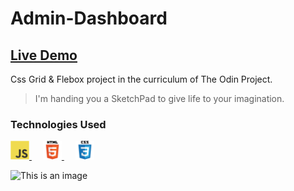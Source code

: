 # Admin-Dashboard

## [Live Demo](https://onionpowder01.github.io/SketchPad/)

Css Grid & Flebox project in the curriculum of The Odin Project.


> I'm handing you a SketchPad to give life to your imagination.
### Technologies Used

<a href="https://developer.mozilla.org/en-US/docs/Web/JavaScript" target="_blank" rel="noreferrer"> <img src="https://raw.githubusercontent.com/devicons/devicon/master/icons/javascript/javascript-original.svg" alt="javascript" width="30" height="30"/> </a>  &emsp;   <a href="https://www.w3.org/html/" target="_blank" rel="noreferrer"> <img src="https://raw.githubusercontent.com/devicons/devicon/master/icons/html5/html5-original-wordmark.svg" alt="html5" width="30" height="30"/> </a>  &emsp;   <a href="https://www.w3schools.com/css/" target="_blank" rel="noreferrer"> <img src="https://raw.githubusercontent.com/devicons/devicon/master/icons/css3/css3-original-wordmark.svg" alt="css3" width="30" height="30"/> </a>
<p align="center">
  
![This is an image](https://user-images.githubusercontent.com/106592392/195285868-c50df472-1e07-40f9-adbd-d3d6ede21176.png)





